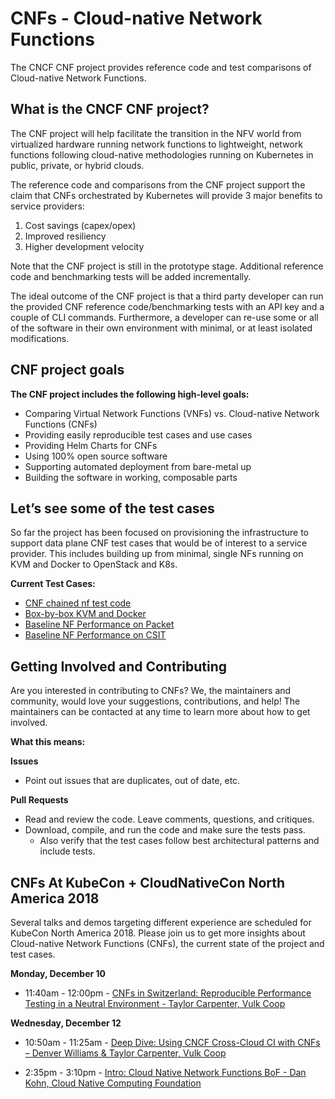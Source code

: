 # CNFs - Cloud-native Network Functions

The CNCF CNF project provides reference code and test comparisons of Cloud-native Network Functions. 


## What is the CNCF CNF project?

The CNF project will help facilitate the transition in the NFV world from virtualized hardware running network functions to lightweight, network functions following cloud-native methodologies running on Kubernetes in public, private, or hybrid clouds. 

The reference code and comparisons from the CNF project support the claim that CNFs orchestrated by Kubernetes will provide 3 major benefits to service providers: 

1. Cost savings (capex/opex)
1. Improved resiliency
1. Higher development velocity

Note that the CNF project is still in the prototype stage. Additional reference code and benchmarking tests will be added incrementally.

The ideal outcome of the CNF project is that a third party developer can run the provided CNF reference code/benchmarking tests with an API key and a couple of CLI commands. Furthermore, a developer can re-use some or all of the software in their own environment with minimal, or at least isolated modifications.


## CNF project goals

**The CNF project includes the following high-level goals:**

- Comparing Virtual Network Functions (VNFs) vs. Cloud-native Network Functions (CNFs)
- Providing easily reproducible test cases and use cases
- Providing Helm Charts for CNFs
- Using 100% open source software
- Supporting automated deployment from bare-metal up
- Building the software in working, composable parts 


## Let’s see some of the test cases

So far the project has been focused on provisioning the infrastructure to support data plane CNF test cases that would be of interest to a service provider. This includes building up from minimal, single NFs running on KVM and Docker to OpenStack and K8s.

**Current Test Cases:** 

- [CNF chained nf test code](https://github.com/cncf/cnfs/blob/master/comparison/kubecon18-chained_nf_test/README.md)
- [Box-by-box KVM and Docker](https://github.com/cncf/cnfs/tree/master/comparison/box-by-box-kvm-docker)
- [Baseline NF Performance on Packet](https://github.com/cncf/cnfs/tree/master/comparison/baseline_nf_performance-packet)
- [Baseline NF Performance on CSIT](https://github.com/cncf/cnfs/tree/master/comparison/baseline_nf_performance-csit)


## Getting Involved and Contributing

Are you interested in contributing to CNFs? We, the maintainers and community,
would love your suggestions, contributions, and help! The
maintainers can be contacted at any time to learn more about how to get
involved.

**What this means:**

__Issues__
* Point out issues that are duplicates, out of date, etc.

__Pull Requests__
* Read and review the code. Leave comments, questions, and critiques.
* Download, compile, and run the code and make sure the tests pass.
  - Also verify that the test cases follow best architectural patterns and include tests.


## CNFs At KubeCon + CloudNativeCon North America 2018

Several talks and demos targeting different experience are scheduled for KubeCon North America 2018. Please join us to get more insights about Cloud-native Network Functions (CNFs), the current state of the project and test cases.

**Monday, December 10**
 - 11:40am - 12:00pm - [CNFs in Switzerland: Reproducible Performance Testing in a Neutral Environment - Taylor Carpenter, Vulk Coop](https://fdiominisummitatkccncnortha2018.sched.com/event/IGg6/cnfs-in-switzerland-reproducible-performance-testing-in-a-neutral-environment)

**Wednesday, December 12** 

 - 10:50am - 11:25am - [Deep Dive: Using CNCF Cross-Cloud CI with CNFs – Denver Williams & Taylor Carpenter, Vulk Coop](https://kccna18.sched.com/event/Greb)

 - 2:35pm - 3:10pm - [Intro: Cloud Native Network Functions BoF - Dan Kohn, Cloud Native Computing Foundation](https://kccna18.sched.com/event/JCLS)
